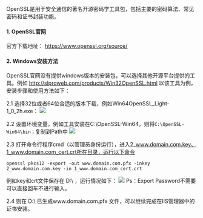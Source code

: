 OpenSSL是用于安全通信的著名开源密码学工具包，包括主要的密码算法、常见密码和证书封装功能。

#### 1. OpenSSL官网

官方下载地址： https://www.openssl.org/source/

#### 2. Windows安装方法

OpenSSL官网没有提供windows版本的安装包，可以选择其他开源平台提供的工具。例如 http://slproweb.com/products/Win32OpenSSL.html 
以该工具为例，安装步骤和使用方法如下：

2.1 选择32位或者64位合适的版本下载，例如Win64OpenSSL_Light-1_0_2h.exe：
![](http://imgcache.tcecqpoc.fsphere.cn/image/mccdn.qcloud.com/static/img/cc4da6cc001f66481967485fb6a035d6/openssl-1.png)

2.2 设置环境变量，例如工具安装在C:\OpenSSL-Win64，则将`C:\OpenSSL-Win64\bin；`复制到Path中
![](http://imgcache.tcecqpoc.fsphere.cn/image/mccdn.qcloud.com/static/img/48f68528c408e6b7f83956fed009f3b7/openssl-2.png)

2.3 打开命令行程序cmd（以管理员身份运行），进入2_www.domain.com.key、1_www.domain.com_cert.crt所在目录，运行以下命令
```
openssl pkcs12 -export -out www.domain.com.pfx -inkey 2_www.domain.com.key -in 1_www.domain.com_cert.crt
```
例如key和crt文件保存在 D:\ ，运行情况如下：
![](http://imgcache.tcecqpoc.fsphere.cn/image/mccdn.qcloud.com/static/img/2388c2fe32dc0bbe32347566fdfb6464/openssl-3.png)
Ps：Export Password不需要可以直接回车不进行输入。

2.4 则在 D:\ 已生成www.domain.com.pfx 文件，可以继续完成在IIS管理器中的证书安装。